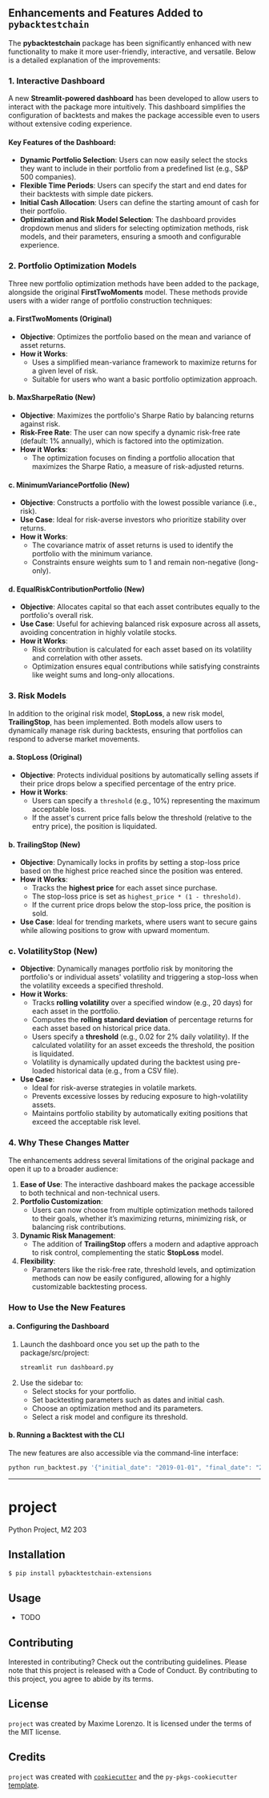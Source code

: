 ## Enhancements and Features Added to `pybacktestchain`

The **pybacktestchain** package has been significantly enhanced with new functionality to make it more user-friendly, interactive, and versatile. Below is a detailed explanation of the improvements:


### **1. Interactive Dashboard**
A new **Streamlit-powered dashboard** has been developed to allow users to interact with the package more intuitively. This dashboard simplifies the configuration of backtests and makes the package accessible even to users without extensive coding experience.

#### Key Features of the Dashboard:
- **Dynamic Portfolio Selection**: Users can now easily select the stocks they want to include in their portfolio from a predefined list (e.g., S&P 500 companies).
- **Flexible Time Periods**: Users can specify the start and end dates for their backtests with simple date pickers.
- **Initial Cash Allocation**: Users can define the starting amount of cash for their portfolio.
- **Optimization and Risk Model Selection**: The dashboard provides dropdown menus and sliders for selecting optimization methods, risk models, and their parameters, ensuring a smooth and configurable experience.


### **2. Portfolio Optimization Models**
Three new portfolio optimization methods have been added to the package, alongside the original **FirstTwoMoments** model. These methods provide users with a wider range of portfolio construction techniques:

#### **a. FirstTwoMoments (Original)**
- **Objective**: Optimizes the portfolio based on the mean and variance of asset returns.
- **How it Works**:
  - Uses a simplified mean-variance framework to maximize returns for a given level of risk.
  - Suitable for users who want a basic portfolio optimization approach.

#### **b. MaxSharpeRatio (New)**
- **Objective**: Maximizes the portfolio's Sharpe Ratio by balancing returns against risk.
- **Risk-Free Rate**: The user can now specify a dynamic risk-free rate (default: 1% annually), which is factored into the optimization.
- **How it Works**:
  - The optimization focuses on finding a portfolio allocation that maximizes the Sharpe Ratio, a measure of risk-adjusted returns.

#### **c. MinimumVariancePortfolio (New)**
- **Objective**: Constructs a portfolio with the lowest possible variance (i.e., risk).
- **Use Case**: Ideal for risk-averse investors who prioritize stability over returns.
- **How it Works**:
  - The covariance matrix of asset returns is used to identify the portfolio with the minimum variance.
  - Constraints ensure weights sum to 1 and remain non-negative (long-only).

#### **d. EqualRiskContributionPortfolio (New)**
- **Objective**: Allocates capital so that each asset contributes equally to the portfolio's overall risk.
- **Use Case**: Useful for achieving balanced risk exposure across all assets, avoiding concentration in highly volatile stocks.
- **How it Works**:
  - Risk contribution is calculated for each asset based on its volatility and correlation with other assets.
  - Optimization ensures equal contributions while satisfying constraints like weight sums and long-only allocations.


### **3. Risk Models**
In addition to the original risk model, **StopLoss**, a new risk model, **TrailingStop**, has been implemented. Both models allow users to dynamically manage risk during backtests, ensuring that portfolios can respond to adverse market movements.

#### **a. StopLoss (Original)**
- **Objective**: Protects individual positions by automatically selling assets if their price drops below a specified percentage of the entry price.
- **How it Works**:
  - Users can specify a `threshold` (e.g., 10%) representing the maximum acceptable loss.
  - If the asset's current price falls below the threshold (relative to the entry price), the position is liquidated.

#### **b. TrailingStop (New)**
- **Objective**: Dynamically locks in profits by setting a stop-loss price based on the highest price reached since the position was entered.
- **How it Works**:
  - Tracks the **highest price** for each asset since purchase.
  - The stop-loss price is set as `highest_price * (1 - threshold)`.
  - If the current price drops below the stop-loss price, the position is sold.
- **Use Case**: Ideal for trending markets, where users want to secure gains while allowing positions to grow with upward momentum.

### **c. VolatilityStop (New)**

- **Objective**: Dynamically manages portfolio risk by monitoring the portfolio's or individual assets' volatility and triggering a stop-loss when the volatility exceeds a specified threshold.
- **How it Works**:
  - Tracks **rolling volatility** over a specified window (e.g., 20 days) for each asset in the portfolio.
  - Computes the **rolling standard deviation** of percentage returns for each asset based on historical price data.
  - Users specify a **threshold** (e.g., 0.02 for 2% daily volatility). If the calculated volatility for an asset exceeds the threshold, the position is liquidated.
  - Volatility is dynamically updated during the backtest using pre-loaded historical data (e.g., from a CSV file).
- **Use Case**:
  - Ideal for risk-averse strategies in volatile markets.
  - Prevents excessive losses by reducing exposure to high-volatility assets.
  - Maintains portfolio stability by automatically exiting positions that exceed the acceptable risk level.


### **4. Why These Changes Matter**

The enhancements address several limitations of the original package and open it up to a broader audience:

1. **Ease of Use**: The interactive dashboard makes the package accessible to both technical and non-technical users.
2. **Portfolio Customization**:
   - Users can now choose from multiple optimization methods tailored to their goals, whether it’s maximizing returns, minimizing risk, or balancing risk contributions.
3. **Dynamic Risk Management**:
   - The addition of **TrailingStop** offers a modern and adaptive approach to risk control, complementing the static **StopLoss** model.
4. **Flexibility**:
   - Parameters like the risk-free rate, threshold levels, and optimization methods can now be easily configured, allowing for a highly customizable backtesting process.


### **How to Use the New Features**

#### a. Configuring the Dashboard
1. Launch the dashboard once you set up the path to the package/src/project:
   ```bash
   streamlit run dashboard.py
   ```
2. Use the sidebar to:
   - Select stocks for your portfolio.
   - Set backtesting parameters such as dates and initial cash.
   - Choose an optimization method and its parameters.
   - Select a risk model and configure its threshold.

#### b. Running a Backtest with the CLI
The new features are also accessible via the command-line interface:
```bash
python run_backtest.py '{"initial_date": "2019-01-01", "final_date": "2020-01-01", "universe": ["AAPL", "MSFT"], "optimization_method": "MinimumVariancePortfolio", "risk_model": "StopLoss", "threshold": 0.05}'
```

---

# project

Python Project, M2 203

## Installation

```bash
$ pip install pybacktestchain-extensions
```

## Usage

- TODO

## Contributing

Interested in contributing? Check out the contributing guidelines. Please note that this project is released with a Code of Conduct. By contributing to this project, you agree to abide by its terms.

## License

`project` was created by Maxime Lorenzo. It is licensed under the terms of the MIT license.

## Credits

`project` was created with [`cookiecutter`](https://cookiecutter.readthedocs.io/en/latest/) and the `py-pkgs-cookiecutter` [template](https://github.com/py-pkgs/py-pkgs-cookiecutter).
